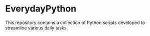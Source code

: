# EverydayPython

This repository contains a collection of Python scripts developed to streamline various daily tasks. 
